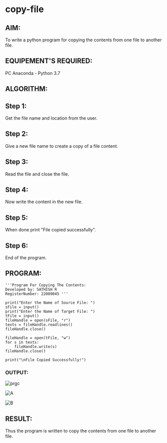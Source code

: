 # copy-file
## AIM:
To write a python program for copying the contents from one file to another file.
## EQUIPEMENT'S REQUIRED: 
PC
Anaconda - Python 3.7
## ALGORITHM: 
## Step 1:
Get the file name and location from the user.
## Step 2:
Give a new file name to create a copy of a file content.
## Step 3:
Read the file and close the file.
## Step 4:
Now write the content in the new file.
## Step 5:
When done print "File copied successfully".
## Step 6:
End of the program.
## PROGRAM:
```
'''Program For Copying The Contents:
Developed by: SATHISH R
RegisterNumber: 22009045 '''

print("Enter the Name of Source File: ")
sFile = input()
print("Enter the Name of Target File: ")
tFile = input()
fileHandle = open(sFile, "r")
texts = fileHandle.readlines()
fileHandle.close()

fileHandle = open(tFile, "w")
for s in texts:
    fileHandle.write(s)
fileHandle.close()

print("\nFile Copied Successfully!")
```
### OUTPUT:

![prgc](https://user-images.githubusercontent.com/120574768/214610627-8fc150a6-8d8c-4b5d-b21e-ee99ead92563.png)

![A](https://user-images.githubusercontent.com/120574768/214610672-364fecbb-54b9-4e70-b4c4-e45c9f0627a6.png)

![B](https://user-images.githubusercontent.com/120574768/214610700-da2132ac-f327-4c70-9fef-fcc4af0ac867.png)


## RESULT:
Thus the program is written to copy the contents from one file to another file.
